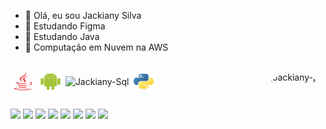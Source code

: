 - 👋 Olá, eu sou Jackiany Silva
- 📖 Estudando Figma
- 📖 Estudando Java
- 📖 Computação em Nuvem na AWS



  
<div style="display: inline_block"><br>
  <img align="center" alt="Jackiany-Java" height="30" width="40" src="https://raw.githubusercontent.com/devicons/devicon/master/icons/java/java-plain.svg">
  <img align="center" alt="Jackiany-Android" height="30" width="40" src="https://raw.githubusercontent.com/devicons/devicon/master/icons/android/android-plain.svg">
  <img align="center" alt="Jackiany-Sql" height="30" width="40" src="https://img.icons8.com/external-soft-fill-juicy-fish/60/000000/external-sql-coding-and-development-soft-fill-soft-fill-juicy-fish.png">
  <img align="center" alt="Jackiany-Python" height="30" width="40" src="https://raw.githubusercontent.com/devicons/devicon/master/icons/python/python-original.svg">
  <img align="right" alt="Jackiany-pic" height="150" style="border-radius:50px;" src="https://media.discordapp.net/attachments/639956127056134178/890373478988013628/Publicacoes_Instagram_1_1.png?width=676&height=676">
</div>
  
  ##
 
<div> 
<a href="https://www.figma.com/community/file/1153027567006288895" target="_blank"><img src="https://img.shields.io/badge/-figmaCommunity"></a>
<a href="https://www.figma.com/community/file/1153027567006288895" target="_blank"><img src="https://img.shields.io/badge/-figmaCommunity"></a>
<a href="https://www.figma.com/community/file/1153027567006288895" target="_blank"><img src="https://img.shields.io/badge/-figmaCommunity"></a>
<a href="https://instagram.com/jackianysilva?igshid=YTQwZjQ0NmI0OA==" target="_blank"><img src="https://img.shields.io/badge/-Instagram-%23E4405F?style=for-the-badge&logo=instagram&logoColor=white" target="_blank"></a>
 <a href="https://twitter.com/JackianyS" target="_blank"><img src="https://img.shields.io/badge/Twitch-9146FF?style=for-the-badge&logo=twitch&logoColor=white" target="_blank"></a> 
 <a href="https://discord.com/channels/@me" target="_blank"><img src="https://img.shields.io/badge/Discord-7289DA?style=for-the-badge&logo=discord&logoColor=white" target="_blank"></a> 
 <a href = "mailto:jackiany14@gmail.com"><img src="https://img.shields.io/badge/-Gmail-%23333?style=for-the-badge&logo=gmail&logoColor=white" target="_blank"></a>
 <a href="https://www.linkedin.com/in/jackiany-d-2762ba118/" target="_blank"><img src="https://img.shields.io/badge/-LinkedIn-%230077B5?style=for-the-badge&logo=linkedin&logoColor=white" target="_blank"></a> 
 
</div>
